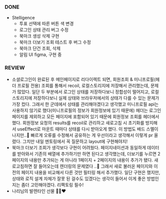 ### DONE

- Stelligence
  - 투표 선택에 따른 버튼 색 변경
  - 로그인 상태 관리 버그 수정
  - 북마크 생성 삭제 구현
  - 북마크 더보기 조회 테스트 후 버그 수정
  - 북마크 단건 조회, 삭제
  - 알림 UI figma, 구현 중

### REVIEW

- 소셜로그인이 완료된 후 메인페이지로 리다이렉트 되면, 회원조회 & 미니프로필(헤더 프로필 전용) 조회를 통해서 recoil, 로컬스토리지에 저장해서 관리했는데, 문제가 많았다.
  일단 두 부분에서 로그인 상태를 저장하다보니 정합성이 떨어지고, 로컬스토리지에 저장하다보니 실제 상태와 브라우저에서의 상태가 다를 수 있는 문제가 가장 컸다.
  그래서 한 군데에서 상태를 관리해야겠다고 생각했고 미니프로필 api는 사용하지 않기로 했다(미니프로필의 정보가 회원정보에 있기 때문에) 헤더는 로그인 페이지를 제외하고 모든 페이지에 포함되어 있기 때문에 회원정보 조회를 헤더에서 했다. 회원정보 요청의 results를 recoil로 관리하고 새로고침 시 초기화를 방지해서 useEffect로 마운트 때마다 상태를 다시 받아오게 했다. 이 방법도 배드 스멜이 나지만..🥲 빠르게 오류를 수정해서 공유하는 게 우선이라고 생각해서 이렇게 pr 올렸다. 그치만 내일 멘토링에서 꼭 질문하고 layout에 구현해야지!
- 북마크 더보기 조회가 생각보다 구현이 어려웠다. 페이지네이션과 동일하게 데이터를 받아와서 기존의 배열에 추가하기만 하면 된다고 생각했는데, 더보기를 누르면 2페이지의 내용만 추가되는 게 아니라 1페이지 + 2페이지의 내용이 추가가 됐다. 새로고침하면 잘 들어오는데 렌더링의 문제였다 ..🤔 그래서 새로 불러온 페이지와 이전의 페이지 내용을 비교해서 다른 것만 필터링 해서 추가했다. 일단 구현은 했지만, 상태와 로직 설계 자체가 잘못 된 걸수도 있겠다는 생각이 들어서 이게 좋은 방법인지는 좀더 고민해야겠다. 리팩토링 필수!
- 나리님의 발렌타인 선물 🍫🍲❤️
